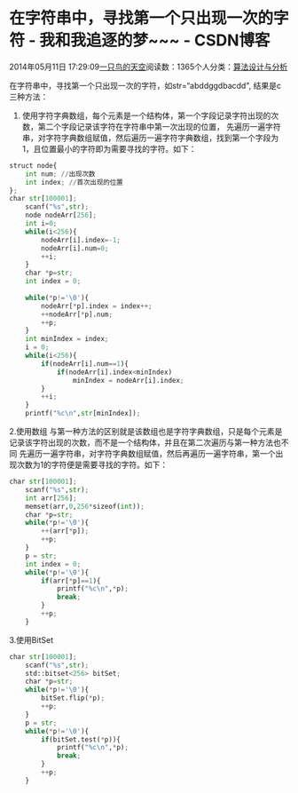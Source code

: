 
# 在字符串中，寻找第一个只出现一次的字符 - 我和我追逐的梦~~~ - CSDN博客


2014年05月11日 17:29:09[一只鸟的天空](https://me.csdn.net/heyongluoyao8)阅读数：1365个人分类：[算法设计与分析																](https://blog.csdn.net/heyongluoyao8/article/category/961150)



在字符串中，寻找第一个只出现一次的字符，如str=“abddggdbacdd", 结果是c
三种方法：
1. 使用字符字典数组，每个元素是一个结构体，第一个字段记录字符出现的次数，第二个字段记录该字符在字符串中第一次出现的位置，
先遍历一遍字符串，对字符字典数组赋值，然后遍历一遍字符字典数组，找到第一个字段为1，且位置最小的字符即为需要寻找的字符。如下：
```python
struct node{
	int num; //出现次数
	int index; //首次出现的位置
};
char str[100001];
	scanf("%s",str);
	node nodeArr[256];
	int i=0;
	while(i<256){
		nodeArr[i].index=-1;
		nodeArr[i].num=0;
		++i;
	}
	char *p=str;
	int index = 0;
	
	while(*p!='\0'){
		nodeArr[*p].index = index++;
		++nodeArr[*p].num;
		++p;
	}
	int minIndex = index;
	i = 0;
	while(i<256){
		if(nodeArr[i].num==1){
			if(nodeArr[i].index<minIndex)
				minIndex = nodeArr[i].index;
		}
		++i;
	}
	printf("%c\n",str[minIndex]);
```
2.使用数组
与第一种方法的区别就是该数组也是字符字典数组，只是每个元素是记录该字符出现的次数，而不是一个结构体，并且在第二次遍历与第一种方法也不同
先遍历一遍字符串，对字符字典数组赋值，然后再遍历一遍字符串，第一个出现次数为1的字符便是需要寻找的字符。如下：
```python
char str[100001];
	scanf("%s",str);
	int arr[256];
	memset(arr,0,256*sizeof(int));
	char *p=str;
	while(*p!='\0'){
		++(arr[*p]);
		++p;
	}
	p = str;
	int index = 0;
	while(*p!='\0'){
		if(arr[*p]==1){
			printf("%c\n",*p);
			break;
		}
		++p;
	}
```

3.使用BitSet
```python
char str[100001];
	scanf("%s",str);
	std::bitset<256> bitSet;
	char *p=str;
	while(*p!='\0'){
		bitSet.flip(*p);
		++p;
	}
	p = str;
	while(*p!='\0'){
		if(bitSet.test(*p)){
			printf("%c\n",*p);
			break;
		}
		++p;
	}
```


